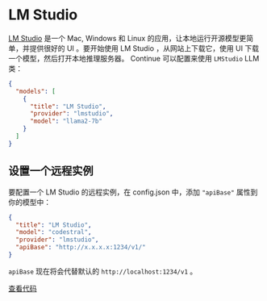 # LM Studio

[LM Studio](https://lmstudio.ai) 是一个 Mac, Windows 和 Linux 的应用，让本地运行开源模型更简单，并提供很好的 UI 。要开始使用 LM Studio ，从网站上下载它，使用 UI 下载一个模型，然后打开本地推理服务器。 Continue 可以配置来使用 `LMStudio` LLM 类：

```json title="config.json"
{
  "models": [
    {
      "title": "LM Studio",
      "provider": "lmstudio",
      "model": "llama2-7b"
    }
  ]
}
```

## 设置一个远程实例

要配置一个 LM Studio 的远程实例，在 config.json 中，添加 `"apiBase"` 属性到你的模型中：

```json title="config.json"
{
  "title": "LM Studio",
  "model": "codestral",
  "provider": "lmstudio",
  "apiBase": "http://x.x.x.x:1234/v1/"
}
```

`apiBase` 现在将会代替默认的 `http://localhost:1234/v1` 。

[查看代码](https://github.com/noiragentdev/noiragent/blob/main/core/llm/llms/LMStudio.ts)
